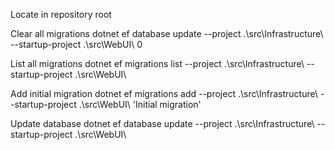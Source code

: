 ﻿
Locate in repository root

Clear all migrations
dotnet ef database update --project .\src\Infrastructure\ --startup-project .\src\WebUI\ 0

List all migrations
dotnet ef migrations list --project .\src\Infrastructure\ --startup-project .\src\WebUI\

Add initial migration
dotnet ef migrations add --project .\src\Infrastructure\ --startup-project .\src\WebUI\ 'Initial migration'

Update database
dotnet ef database update --project .\src\Infrastructure\ --startup-project .\src\WebUI\

